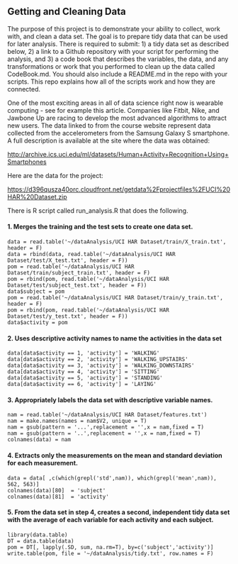 ## Getting and Cleaning Data

The purpose of this project is to demonstrate your ability to collect, work with, and clean a data set. The goal is to prepare tidy data that can be used for later analysis. There is required to submit: 1) a tidy data set as described below, 2) a link to a Github repository with your script for performing the analysis, and 3) a code book that describes the variables, the data, and any transformations or work that you performed to clean up the data called CodeBook.md. You should also include a README.md in the repo with your scripts. This repo explains how all of the scripts work and how they are connected.   
  
One of the most exciting areas in all of data science right now is wearable computing - see for example this article. Companies like Fitbit, Nike, and Jawbone Up are racing to develop the most advanced algorithms to attract new users. The data linked to from the course website represent data collected from the accelerometers from the Samsung Galaxy S smartphone. A full description is available at the site where the data was obtained:  
  
http://archive.ics.uci.edu/ml/datasets/Human+Activity+Recognition+Using+Smartphones
  
Here are the data for the project:   

https://d396qusza40orc.cloudfront.net/getdata%2Fprojectfiles%2FUCI%20HAR%20Dataset.zip

There is R script called run_analysis.R that does the following.  

#### 1. Merges the training and the test sets to create one data set.
```{r eval=FALSE}
data = read.table('~/dataAnalysis/UCI HAR Dataset/train/X_train.txt', header = F)
data = rbind(data, read.table('~/dataAnalysis/UCI HAR Dataset/test/X_test.txt', header = F))
pom = read.table('~/dataAnalysis/UCI HAR Dataset/train/subject_train.txt', header = F)
pom = rbind(pom, read.table('~/dataAnalysis/UCI HAR Dataset/test/subject_test.txt', header = F))
data$subject = pom
pom = read.table('~/dataAnalysis/UCI HAR Dataset/train/y_train.txt', header = F)
pom = rbind(pom, read.table('~/dataAnalysis/UCI HAR Dataset/test/y_test.txt', header = F))
data$activity = pom
```
#### 2. Uses descriptive activity names to name the activities in the data set
```{r eval=FALSE}
data[data$activity == 1, 'activity'] = 'WALKING'
data[data$activity == 2, 'activity'] = 'WALKING_UPSTAIRS'
data[data$activity == 3, 'activity'] = 'WALKING_DOWNSTAIRS'
data[data$activity == 4, 'activity'] = 'SITTING'
data[data$activity == 5, 'activity'] = 'STANDING'
data[data$activity == 6, 'activity'] = 'LAYING'
```
#### 3. Appropriately labels the data set with descriptive variable names.
```{r eval=FALSE}
nam = read.table('~/dataAnalysis/UCI HAR Dataset/features.txt')
nam = make.names(names = nam$V2, unique = T)
nam = gsub(pattern = '...',replacement = '',x = nam,fixed = T)
nam = gsub(pattern = '..',replacement = '',x = nam,fixed = T)
colnames(data) = nam
```
#### 4. Extracts only the measurements on the mean and standard deviation for each measurement. 
```{r eval=FALSE}
data = data[ ,c(which(grepl('std',nam)), which(grepl('mean',nam)), 562, 563)]
colnames(data)[80]  = 'subject'
colnames(data)[81]  = 'activity'
```
#### 5. From the data set in step 4, creates a second, independent tidy data set with the average of each variable for each activity and each subject.
```{r eval=FALSE}
library(data.table)
DT = data.table(data)
pom = DT[, lapply(.SD, sum, na.rm=T), by=c('subject','activity')]
write.table(pom, file = '~/dataAnalysis/tidy.txt', row.names = F)
```